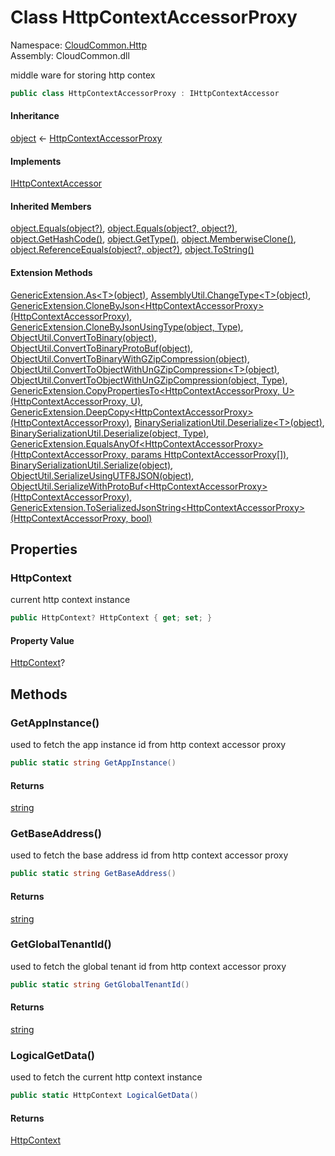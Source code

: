 #  Class HttpContextAccessorProxy

Namespace: [CloudCommon.Http](CloudCommon.Http.md)  
Assembly: CloudCommon.dll  

middle ware for storing http contex

```csharp
public class HttpContextAccessorProxy : IHttpContextAccessor
```

#### Inheritance

[object](https://learn.microsoft.com/dotnet/api/system.object) ← 
[HttpContextAccessorProxy](CloudCommon.Http.HttpContextAccessorProxy.md)

#### Implements

[IHttpContextAccessor](https://learn.microsoft.com/dotnet/api/microsoft.aspnetcore.http.ihttpcontextaccessor)

#### Inherited Members

[object.Equals\(object?\)](https://learn.microsoft.com/dotnet/api/system.object.equals\#system\-object\-equals\(system\-object\)), 
[object.Equals\(object?, object?\)](https://learn.microsoft.com/dotnet/api/system.object.equals\#system\-object\-equals\(system\-object\-system\-object\)), 
[object.GetHashCode\(\)](https://learn.microsoft.com/dotnet/api/system.object.gethashcode), 
[object.GetType\(\)](https://learn.microsoft.com/dotnet/api/system.object.gettype), 
[object.MemberwiseClone\(\)](https://learn.microsoft.com/dotnet/api/system.object.memberwiseclone), 
[object.ReferenceEquals\(object?, object?\)](https://learn.microsoft.com/dotnet/api/system.object.referenceequals), 
[object.ToString\(\)](https://learn.microsoft.com/dotnet/api/system.object.tostring)

#### Extension Methods

[GenericExtension.As<T\>\(object\)](CloudCommon.Extensions.GenericExtension.md\#CloudCommon\_Extensions\_GenericExtension\_As\_\_1\_System\_Object\_), 
[AssemblyUtil.ChangeType<T\>\(object\)](CloudCommon.Utils.AssemblyUtil.md\#CloudCommon\_Utils\_AssemblyUtil\_ChangeType\_\_1\_System\_Object\_), 
[GenericExtension.CloneByJson<HttpContextAccessorProxy\>\(HttpContextAccessorProxy\)](CloudCommon.Extensions.GenericExtension.md\#CloudCommon\_Extensions\_GenericExtension\_CloneByJson\_\_1\_\_\_0\_), 
[GenericExtension.CloneByJsonUsingType\(object, Type\)](CloudCommon.Extensions.GenericExtension.md\#CloudCommon\_Extensions\_GenericExtension\_CloneByJsonUsingType\_System\_Object\_System\_Type\_), 
[ObjectUtil.ConvertToBinary\(object\)](CloudCommon.Utils.ObjectUtil.md\#CloudCommon\_Utils\_ObjectUtil\_ConvertToBinary\_System\_Object\_), 
[ObjectUtil.ConvertToBinaryProtoBuf\(object\)](CloudCommon.Utils.ObjectUtil.md\#CloudCommon\_Utils\_ObjectUtil\_ConvertToBinaryProtoBuf\_System\_Object\_), 
[ObjectUtil.ConvertToBinaryWithGZipCompression\(object\)](CloudCommon.Utils.ObjectUtil.md\#CloudCommon\_Utils\_ObjectUtil\_ConvertToBinaryWithGZipCompression\_System\_Object\_), 
[ObjectUtil.ConvertToObjectWithUnGZipCompression<T\>\(object\)](CloudCommon.Utils.ObjectUtil.md\#CloudCommon\_Utils\_ObjectUtil\_ConvertToObjectWithUnGZipCompression\_\_1\_System\_Object\_), 
[ObjectUtil.ConvertToObjectWithUnGZipCompression\(object, Type\)](CloudCommon.Utils.ObjectUtil.md\#CloudCommon\_Utils\_ObjectUtil\_ConvertToObjectWithUnGZipCompression\_System\_Object\_System\_Type\_), 
[GenericExtension.CopyPropertiesTo<HttpContextAccessorProxy, U\>\(HttpContextAccessorProxy, U\)](CloudCommon.Extensions.GenericExtension.md\#CloudCommon\_Extensions\_GenericExtension\_CopyPropertiesTo\_\_2\_\_\_0\_\_\_1\_), 
[GenericExtension.DeepCopy<HttpContextAccessorProxy\>\(HttpContextAccessorProxy\)](CloudCommon.Extensions.GenericExtension.md\#CloudCommon\_Extensions\_GenericExtension\_DeepCopy\_\_1\_\_\_0\_), 
[BinarySerializationUtil.Deserialize<T\>\(object\)](CloudCommon.Utils.BinarySerializationUtil.md\#CloudCommon\_Utils\_BinarySerializationUtil\_Deserialize\_\_1\_System\_Object\_), 
[BinarySerializationUtil.Deserialize\(object, Type\)](CloudCommon.Utils.BinarySerializationUtil.md\#CloudCommon\_Utils\_BinarySerializationUtil\_Deserialize\_System\_Object\_System\_Type\_), 
[GenericExtension.EqualsAnyOf<HttpContextAccessorProxy\>\(HttpContextAccessorProxy, params HttpContextAccessorProxy\[\]\)](CloudCommon.Extensions.GenericExtension.md\#CloudCommon\_Extensions\_GenericExtension\_EqualsAnyOf\_\_1\_\_\_0\_\_\_0\_\_\_), 
[BinarySerializationUtil.Serialize\(object\)](CloudCommon.Utils.BinarySerializationUtil.md\#CloudCommon\_Utils\_BinarySerializationUtil\_Serialize\_System\_Object\_), 
[ObjectUtil.SerializeUsingUTF8JSON\(object\)](CloudCommon.Utils.ObjectUtil.md\#CloudCommon\_Utils\_ObjectUtil\_SerializeUsingUTF8JSON\_System\_Object\_), 
[ObjectUtil.SerializeWithProtoBuf<HttpContextAccessorProxy\>\(HttpContextAccessorProxy\)](CloudCommon.Utils.ObjectUtil.md\#CloudCommon\_Utils\_ObjectUtil\_SerializeWithProtoBuf\_\_1\_\_\_0\_), 
[GenericExtension.ToSerializedJsonString<HttpContextAccessorProxy\>\(HttpContextAccessorProxy, bool\)](CloudCommon.Extensions.GenericExtension.md\#CloudCommon\_Extensions\_GenericExtension\_ToSerializedJsonString\_\_1\_\_\_0\_System\_Boolean\_)

## Properties

###  HttpContext

current http context instance

```csharp
public HttpContext? HttpContext { get; set; }
```

#### Property Value

 [HttpContext](https://learn.microsoft.com/dotnet/api/microsoft.aspnetcore.http.httpcontext)?

## Methods

###  GetAppInstance\(\)

used to fetch the app instance id from http context accessor proxy

```csharp
public static string GetAppInstance()
```

#### Returns

 [string](https://learn.microsoft.com/dotnet/api/system.string)

###  GetBaseAddress\(\)

used to fetch the base address id from http context accessor proxy

```csharp
public static string GetBaseAddress()
```

#### Returns

 [string](https://learn.microsoft.com/dotnet/api/system.string)

###  GetGlobalTenantId\(\)

used to fetch the global tenant id from http context accessor proxy

```csharp
public static string GetGlobalTenantId()
```

#### Returns

 [string](https://learn.microsoft.com/dotnet/api/system.string)

###  LogicalGetData\(\)

used to fetch the current http context instance

```csharp
public static HttpContext LogicalGetData()
```

#### Returns

 [HttpContext](https://learn.microsoft.com/dotnet/api/microsoft.aspnetcore.http.httpcontext)

